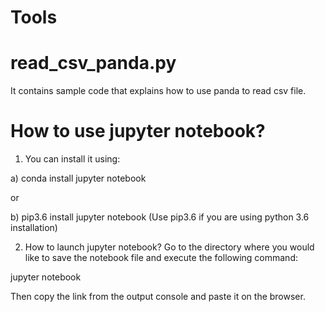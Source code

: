 # Tools


# read_csv_panda.py
It contains sample code that explains how to use panda to read csv file.


# How to use jupyter notebook?

1. You can install it using:

a) conda install jupyter notebook

or 

b) pip3.6 install jupyter notebook
(Use pip3.6 if you are using python 3.6 installation)

2) How to launch jupyter notebook?
Go to the directory where you would like to save the notebook file and execute the following command:

jupyter notebook

Then copy the link from the output console and paste it on the browser.

